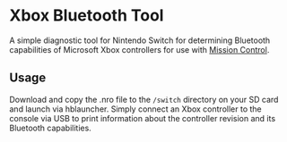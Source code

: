 # Xbox Bluetooth Tool

A simple diagnostic tool for Nintendo Switch for determining Bluetooth capabilities of Microsoft Xbox controllers for use with [Mission Control](https://github.com/ndeadly/MissionControl).

## Usage

Download and copy the .nro file to the `/switch` directory on your SD card and launch via hblauncher. Simply connect an Xbox controller to the console via USB to print information about the controller revision and its Bluetooth capabilities.